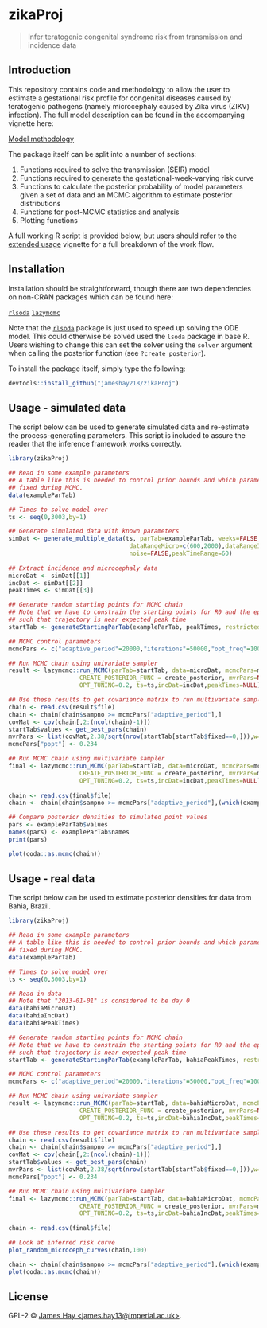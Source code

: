 # zikaProj
> Infer teratogenic congenital syndrome risk from transmission and incidence data

## Introduction
This repository contains code and methodology to allow the user to estimate a gestational risk profile for congenital diseases caused by teratogenic pathogens (namely microcephaly caused by Zika virus (ZIKV) infection). The full model description can be found in the accompanying vignette here:

[Model methodology](https://jameshay218.github.io/driftSim/inst/doc/methods.html)

The package itself can be split into a number of sections:

1. Functions required to solve the transmission (SEIR) model
2. Functions required to generate the gestational-week-varying risk curve
3. Functions to calculate the posterior probability of model parameters given a set of data and an MCMC algorithm to estimate posterior distributions
4. Functions for post-MCMC statistics and analysis
5. Plotting functions

A full working R script is provided below, but users should refer to the [extended usage](https://jameshay218.github.io/driftSim/inst/doc/package_use.html) vignette for a full breakdown of the work flow.

## Installation
Installation should be straightforward, though there are two dependencies on non-CRAN packages which can be found here: 

[`rlsoda`](https://github.com/richfitz/rlsoda)
[`lazymcmc`](https://github.com/jameshay218/lazymcmc)

Note that the [`rlsoda`](https://github.com/richfitz/rlsoda) package is just used to speed up solving the ODE model. This could otherwise be solved used the `lsoda` package in base R. Users wishing to change this can set the solver using the `solver` argument when calling the posterior function (see `?create_posterior`).

To install the package itself, simply type the following:
```r
devtools::install_github("jameshay218/zikaProj")
```

## Usage - simulated data
The script below can be used to generate simulated data and re-estimate the process-generating parameters. This script is included to assure the reader that the inference framework works correctly.
```r
library(zikaProj)

## Read in some example parameters
## A table like this is needed to control prior bounds and which parameters are 
## fixed during MCMC.
data(exampleParTab)

## Times to solve model over
ts <- seq(0,3003,by=1)

## Generate simulated data with known parameters
simDat <- generate_multiple_data(ts, parTab=exampleParTab, weeks=FALSE, 
                                  dataRangeMicro=c(600,2000),dataRangeInc=c(600,1500), 
                                  noise=FALSE,peakTimeRange=60)
          
## Extract incidence and microcephaly data
microDat <- simDat[[1]]
incDat <- simDat[[2]]
peakTimes <- simDat[[3]]

## Generate random starting points for MCMC chain
## Note that we have to constrain the starting points for R0 and the epidemic seed time
## such that trajectory is near expected peak time
startTab <- generateStartingParTab(exampleParTab, peakTimes, restrictedR0=TRUE,"")

## MCMC control parameters
mcmcPars <- c("adaptive_period"=20000,"iterations"=50000,"opt_freq"=1000,"thin"=10,"save_block"=100,"popt"=0.44)

## Run MCMC chain using univariate sampler
result <- lazymcmc::run_MCMC(parTab=startTab, data=microDat, mcmcPars=mcmcPars,filename="test",
                    CREATE_POSTERIOR_FUNC = create_posterior, mvrPars=NULL,PRIOR_FUNC=NULL,
                    OPT_TUNING=0.2, ts=ts,incDat=incDat,peakTimes=NULL)

## Use these results to get covariance matrix to run multivariate sampler
chain <- read.csv(result$file)
chain <- chain[chain$sampno >= mcmcPars["adaptive_period"],]
covMat <- cov(chain[,2:(ncol(chain)-1)])
startTab$values <- get_best_pars(chain)
mvrPars <- list(covMat,2.38/sqrt(nrow(startTab[startTab$fixed==0,])),w=0.8)
mcmcPars["popt"] <- 0.234

## Run MCMC chain using multivariate sampler
final <- lazymcmc::run_MCMC(parTab=startTab, data=microDat, mcmcPars=mcmcPars,filename="test",
                    CREATE_POSTERIOR_FUNC = create_posterior, mvrPars=mvrPars,PRIOR_FUNC=NULL,
                    OPT_TUNING=0.2, ts=ts,incDat=incDat,peakTimes=NULL)
                   
chain <- read.csv(final$file)
chain <- chain[chain$sampno >= mcmcPars["adaptive_period"],(which(exampleParTab$fixed == 0) + 1)]

## Compare posterior densities to simulated point values
pars <- exampleParTab$values
names(pars) <- exampleParTab$names
print(pars)

plot(coda::as.mcmc(chain))
```

## Usage - real data
The script below can be used to estimate posterior densities for data from Bahia, Brazil.
```r
library(zikaProj)

## Read in some example parameters
## A table like this is needed to control prior bounds and which parameters are 
## fixed during MCMC.
data(exampleParTab)

## Times to solve model over
ts <- seq(0,3003,by=1)

## Read in data
## Note that "2013-01-01" is considered to be day 0
data(bahiaMicroDat)
data(bahiaIncDat)
data(bahiaPeakTimes)

## Generate random starting points for MCMC chain
## Note that we have to constrain the starting points for R0 and the epidemic seed time
## such that trajectory is near expected peak time
startTab <- generateStartingParTab(exampleParTab, bahiaPeakTimes, restrictedR0=TRUE,"")

## MCMC control parameters
mcmcPars <- c("adaptive_period"=20000,"iterations"=50000,"opt_freq"=1000,"thin"=10,"save_block"=100,"popt"=0.44)

## Run MCMC chain using univariate sampler
result <- lazymcmc::run_MCMC(parTab=startTab, data=bahiaMicroDat, mcmcPars=mcmcPars,filename="test",
                    CREATE_POSTERIOR_FUNC = create_posterior, mvrPars=NULL,PRIOR_FUNC=NULL,
                    OPT_TUNING=0.2, ts=ts,incDat=bahiaIncDat,peakTimes=NULL)

## Use these results to get covariance matrix to run multivariate sampler
chain <- read.csv(result$file)
chain <- chain[chain$sampno >= mcmcPars["adaptive_period"],]
covMat <- cov(chain[,2:(ncol(chain)-1)])
startTab$values <- get_best_pars(chain)
mvrPars <- list(covMat,2.38/sqrt(nrow(startTab[startTab$fixed==0,])),w=0.8)
mcmcPars["popt"] <- 0.234

## Run MCMC chain using multivariate sampler
final <- lazymcmc::run_MCMC(parTab=startTab, data=bahiaMicroDat, mcmcPars=mcmcPars,filename="test",
                    CREATE_POSTERIOR_FUNC = create_posterior, mvrPars=mvrPars,PRIOR_FUNC=NULL,
                    OPT_TUNING=0.2, ts=ts,incDat=bahiaIncDat,peakTimes=NULL)
                   
chain <- read.csv(final$file)

## Look at inferred risk curve
plot_random_microceph_curves(chain,100)

chain <- chain[chain$sampno >= mcmcPars["adaptive_period"],(which(exampleParTab$fixed == 0) + 1)]
plot(coda::as.mcmc(chain))

```
## License

GPL-2 © [James Hay &lt;james.hay13@imperial.ac.uk&gt;](https://github.com/).

